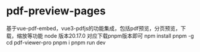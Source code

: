 # pdf-preview-pages
基于vue-pdf-embed，vue3-pdfjs的功能集成，包括pdf预览，分页预览，下载，缩放等功能
node 版本20.17.0 对应下载pnpm版本即可 npm install pnpm -g
cd pdf-viewer-pro
pnpm i
pnpm run dev
